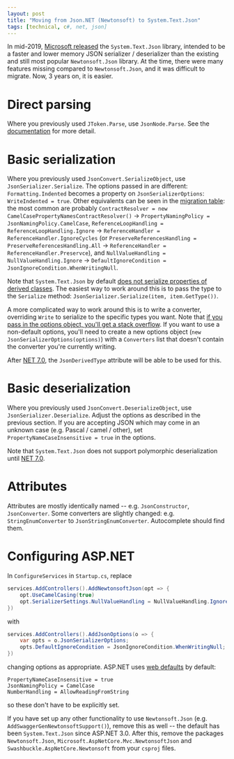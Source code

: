 ```yaml
---
layout: post
title: "Moving from Json.NET (Newtonsoft) to System.Text.Json"
tags: [technical, c#, net, json]
---
```


In mid-2019, [Microsoft released](https://devblogs.microsoft.com/dotnet/try-the-new-system-text-json-apis/) the `System.Text.Json` library, intended to be a faster and lower memory JSON serializer / deserializer than the existing and still most popular `Newtonsoft.Json` library. At the time, there were many features missing compared to `Newtonsoft.Json`, and it was difficult to migrate. Now, 3 years on, it is easier.

# Direct parsing

Where you previously used `JToken.Parse`, use `JsonNode.Parse`. See the [documentation](https://docs.microsoft.com/en-us/dotnet/standard/serialization/system-text-json-use-dom-utf8jsonreader-utf8jsonwriter?pivots=dotnet-6-0#use-jsonnode) for more detail.

# Basic serialization

Where you previously used `JsonConvert.SerializeObject`, use `JsonSerializer.Serialize`. The options passed in are different: `Formatting.Indented` becomes a property on `JsonSerializerOptions`: `WriteIndented = true`. Other equivalents can be seen in the [migration table](https://docs.microsoft.com/en-us/dotnet/standard/serialization/system-text-json-migrate-from-newtonsoft-how-to?pivots=dotnet-6-0#table-of-differences-between-newtonsoftjson-and-systemtextjson): the most common are probably `ContractResolver = new CamelCasePropertyNamesContractResolver()` -> `PropertyNamingPolicy = JsonNamingPolicy.CamelCase`, `ReferenceLoopHandling = ReferenceLoopHandling.Ignore` -> `ReferenceHandler = ReferenceHandler.IgnoreCycles` (or `PreserveReferencesHandling = PreserveReferencesHandling.All` -> `ReferenceHandler = ReferenceHandler.Preservce`), and `NullValueHandling = NullValueHandling.Ignore` -> `DefaultIgnoreCondition = JsonIgnoreCondition.WhenWritingNull`.

Note that `System.Text.Json` by default [does not serialize properties of derived classes](https://docs.microsoft.com/en-us/dotnet/standard/serialization/system-text-json-polymorphism). The easiest way to work around this is to pass the type to the `Serialize` method: `JsonSerializer.Serialize(item, item.GetType())`.

A more complicated way to work around this is to write a converter, overriding `Write` to serialize to the specific types you want. Note that [if you pass in the options object, you'll get a stack overflow](https://docs.microsoft.com/en-us/dotnet/standard/serialization/system-text-json-migrate-from-newtonsoft-how-to?pivots=dotnet-6-0#required-properties). If you want to use a non-default options, you'll need to create a new options object (`new JsonSerializerOptions(options)`) with a `Converters` list that doesn't contain the converter you're currently writing.

After [NET 7.0](https://github.com/dotnet/runtime/issues/63747), the `JsonDerivedType` attribute will be able to be used for this.

# Basic deserialization

Where you previously used `JsonConvert.DeserializeObject`, use `JsonSerializer.Deserialize`. Adjust the options as described in the previous section. If you are accepting JSON which may come in an unknown case (e.g. Pascal / camel / other), set `PropertyNameCaseInsensitive = true` in the options.

Note that `System.Text.Json` does not support polymorphic deserialization until [NET 7.0](https://github.com/dotnet/runtime/issues/63747).

# Attributes

Attributes are mostly identically named -- e.g. `JsonConstructor`, `JsonConverter`. Some converters are slightly changed: e.g. `StringEnumConverter` to `JsonStringEnumConverter`. Autocomplete should find them.

# Configuring ASP.NET

In `ConfigureServices` in `Startup.cs`, replace

```csharp
services.AddControllers().AddNewtonsoftJson(opt => {
    opt.UseCamelCasing(true)
    opt.SerializerSettings.NullValueHandling = NullValueHandling.Ignore;
})
```

with

```csharp
services.AddControllers().AddJsonOptions(o => {
    var opts = o.JsonSerializerOptions;
    opts.DefaultIgnoreCondition = JsonIgnoreCondition.WhenWritingNull;
})
```

changing options as appropriate. ASP.NET uses [web defaults](https://docs.microsoft.com/en-us/dotnet/standard/serialization/system-text-json-configure-options?pivots=dotnet-6-0#web-defaults-for-jsonserializeroptions) by default:
```
PropertyNameCaseInsensitive = true
JsonNamingPolicy = CamelCase
NumberHandling = AllowReadingFromString
```
so these don't have to be explicitly set.

If you have set up any other functionality to use `Newtonsoft.Json` (e.g. `AddSwaggerGenNewtonsoftSupport()`), remove this as well -- the default has been `System.Text.Json` since ASP.NET 3.0. After this, remove the packages `Newtonsoft.Json`, `Microsoft.AspNetCore.Mvc.NewtonsoftJson` and `Swashbuckle.AspNetCore.Newtonsoft` from your `csproj` files.
